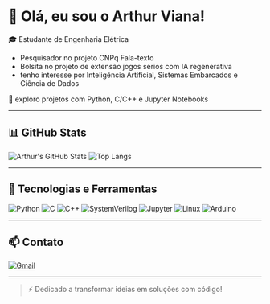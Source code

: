 # 👋 Olá, eu sou o Arthur Viana!

🎓 Estudante de Engenharia Elétrica
  * Pesquisador no projeto CNPq Fala-texto 
  * Bolsita no projeto de extensão jogos sérios com IA regenerativa
  * tenho interesse por Inteligência Artificial,
 Sistemas Embarcados e Ciência de Dados

🔧 exploro projetos com Python, C/C++ e Jupyter Notebooks  

---

## 📊 GitHub Stats

![Arthur's GitHub Stats](https://github-readme-stats.vercel.app/api?username=arthurvianam&show_icons=true&theme=dark&hide=contribs,prs)
![Top Langs](https://github-readme-stats.vercel.app/api/top-langs/?username=arthurvianam&layout=compact&theme=dark)

---

## 🧰 Tecnologias e Ferramentas

![Python](https://img.shields.io/badge/Python-3776AB?style=for-the-badge&logo=python&logoColor=white)
![C](https://img.shields.io/badge/C-00599C?style=for-the-badge&logo=c&logoColor=white)
![C++](https://img.shields.io/badge/C++-00599C?style=for-the-badge&logo=c%2B%2B&logoColor=white)
![SystemVerilog](https://img.shields.io/badge/SystemVerilog-orange?style=for-the-badge)
![Jupyter](https://img.shields.io/badge/Jupyter-F37626?style=for-the-badge&logo=Jupyter&logoColor=white)
![Linux](https://img.shields.io/badge/Linux-FCC624?style=for-the-badge&logo=linux&logoColor=black)
![Arduino](https://img.shields.io/badge/Arduino-00979D?style=for-the-badge&logo=Arduino&logoColor=white)

---

## 📫 Contato

[![Gmail](https://img.shields.io/badge/Gmail-D14836?style=for-the-badge&logo=gmail&logoColor=white)](mailto:arthur.alexandre.mais@ee.ufcg.edu.br)

---

> ⚡ Dedicado a transformar ideias em soluções com código!
